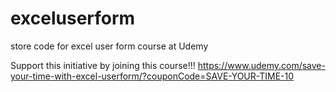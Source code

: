 # exceluserform
store code for excel user form course at Udemy

Support this initiative by joining this course!!!
https://www.udemy.com/save-your-time-with-excel-userform/?couponCode=SAVE-YOUR-TIME-10
